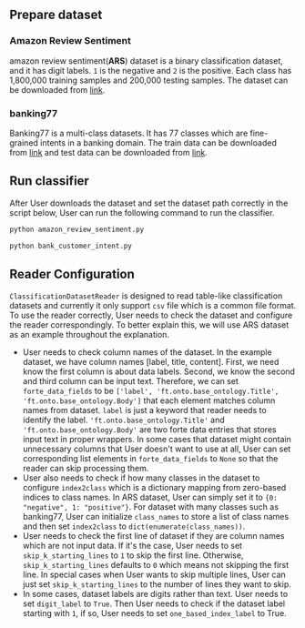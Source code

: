 ## Prepare dataset
### Amazon Review Sentiment
amazon review sentiment(**ARS**) dataset is a binary classification dataset, and it has digit labels. `1` is
the negative and `2` is the positive. Each class has 1,800,000 training samples and 200,000 testing samples. 
The dataset can be downloaded from [link](https://s3.amazonaws.com/fast-ai-nlp/amazon_review_polarity_csv.tgz).


### banking77
Banking77 is a multi-class datasets. It has 77 classes which are fine-grained intents in a banking domain.
The train data can be downloaded from [link](https://raw.githubusercontent.com/PolyAI-LDN/task-specific-datasets/master/banking_data/train.csv) and test data can be downloaded from [link](https://raw.githubusercontent.com/PolyAI-LDN/task-specific-datasets/master/banking_data/test.csv).

## Run classifier
After User downloads the dataset and set the dataset path correctly in the script below,
User can run the following command to run the classifier.
```bash
python amazon_review_sentiment.py
```

```bash
python bank_customer_intent.py
```


## Reader Configuration
`ClassificationDatasetReader` is designed to read table-like classification datasets and currently it only support `csv` file which is a common file format. To use the reader correctly, User needs to check the dataset and configure the reader correspondingly. To better explain this, we will use ARS dataset as an example throughout the explanation.
* User needs to check column names of the dataset. In the example dataset, we have column names [label, title, content]. First, we need know the first column is about data labels. Second, we know the second and third column can be input text. Therefore, we can set `forte_data_fields` to be `['label', 'ft.onto.base_ontology.Title', 'ft.onto.base_ontology.Body']` that each element matches column names from dataset. `label` is just a keyword that reader needs to identify the label. `'ft.onto.base_ontology.Title'` and `'ft.onto.base_ontology.Body'` are two forte data entries that stores input text in proper wrappers. In some cases that dataset might contain unnecessary columns that User doesn't want to use at all, User can set corresponding list elements in `forte_data_fields` to `None` so that the reader can skip processing them. 
* User also needs to check if how many classes in the dataset to configure `index2class` which is a dictionary mapping from zero-based indices to class names. In ARS dataset, User can simply set it to
    `{0: "negative", 1: "positive"}`. For dataset with many classes such as banking77, User can initialize `class_names` to store a list of class names and then set 
    `index2class` to `dict(enumerate(class_names))`.
* User needs to check the first line of dataset if they are column names which are not input data. If it's the case, User needs to set `skip_k_starting_lines` to `1` to skip the first line. Otherwise, `skip_k_starting_lines` defaults to `0` which means not skipping the first line. In special cases when User wants to skip multiple lines, User can just set `skip_k_starting_lines` to the number of lines they want to skip.
* In some cases, dataset labels are digits rather than text. User needs to set `digit_label` to `True`. Then User needs to check if the dataset label starting with `1`, if so, User needs to set `one_based_index_label` to True.
